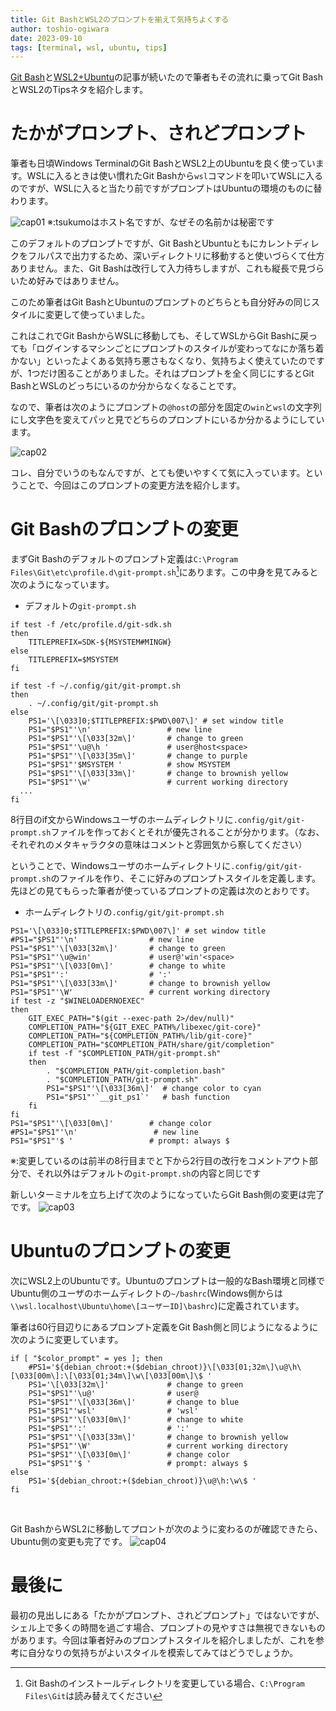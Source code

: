 ```yaml
---
title: Git BashとWSL2のプロンプトを揃えて気持ちよくする
author: toshio-ogiwara
date: 2023-09-10
tags: [terminal, wsl, ubuntu, tips]
---
```

[Git Bash](/blogs/2023/09/08/windows-terminal-with-git-bash/)と[WSL2+Ubuntu](/blogs/2023/09/09/docker_ubuntu_on_wsl2/)の記事が続いたので筆者もその流れに乗ってGit BashとWSL2のTipsネタを紹介します。

# たかがプロンプト、されどプロンプト
筆者も日頃Windows TerminalのGit BashとWSL2上のUbuntuを良く使っています。WSLに入るときは使い慣れたGit Bashから`wsl`コマンドを叩いてWSLに入るのですが、WSLに入ると当たり前ですがプロンプトはUbuntuの環境のものに替わります。

![cap01](/img/blogs/2023/0910_prompt-oldstyle.drawio.svg)
※:tsukumoはホスト名ですが、なぜその名前かは秘密です

このデフォルトのプロンプトですが、Git BashとUbuntuともにカレントディレクをフルパスで出力するため、深いディレクトリに移動すると使いづらくて仕方ありません。また、Git Bashは改行して入力待ちしますが、これも縦長で見づらいため好みではありません。

このため筆者はGit BashとUbuntuのプロンプトのどちらとも自分好みの同じスタイルに変更して使っていました。

これはこれでGit BashからWSLに移動しても、そしてWSLからGit Bashに戻っても「ログインするマシンごとにプロンプトのスタイルが変わってなにか落ち着かない」といったよくある気持ち悪さもなくなり、気持ちよく使えていたのですが、1つだけ困ることがありました。それはプロンプトを全く同じにするとGit BashとWSLのどっちにいるのか分からなくなることです。

なので、筆者は次のようにプロンプトの`@host`の部分を固定の`win`と`wsl`の文字列にし文字色を変えてパッと見でどちらのプロンプトにいるか分かるようにしています。

![cap02](/img/blogs/2023/0910_prompt-newstyle.drawio.svg)

コレ、自分でいうのもなんですが、とても使いやすくて気に入っています。ということで、今回はこのプロンプトの変更方法を紹介します。

# Git Bashのプロンプトの変更
まずGit Bashのデフォルトのプロンプト定義は`C:\Program Files\Git\etc\profile.d\git-prompt.sh`[^1]にあります。この中身を見てみると次のようになっています。
[^1]:Git Bashのインストールディレクトリを変更している場合、`C:\Program Files\Git`は読み替えてください

- デフォルトの`git-prompt.sh`
```shell
if test -f /etc/profile.d/git-sdk.sh
then
	TITLEPREFIX=SDK-${MSYSTEM#MINGW}
else
	TITLEPREFIX=$MSYSTEM
fi

if test -f ~/.config/git/git-prompt.sh
then
	. ~/.config/git/git-prompt.sh
else
	PS1='\[\033]0;$TITLEPREFIX:$PWD\007\]' # set window title
	PS1="$PS1"'\n'                 # new line
	PS1="$PS1"'\[\033[32m\]'       # change to green
	PS1="$PS1"'\u@\h '             # user@host<space>
	PS1="$PS1"'\[\033[35m\]'       # change to purple
	PS1="$PS1"'$MSYSTEM '          # show MSYSTEM
	PS1="$PS1"'\[\033[33m\]'       # change to brownish yellow
	PS1="$PS1"'\w'                 # current working directory
  ...
fi
```

8行目のif文からWindowsユーザのホームディレクトリに`.config/git/git-prompt.sh`ファイルを作っておくとそれが優先されることが分かります。（なお、それぞれのメタキャラクタの意味はコメントと雰囲気から察してください）

ということで、Windowsユーザのホームディレクトリに`.config/git/git-prompt.sh`のファイルを作り、そこに好みのプロンプトスタイルを定義します。先ほどの見てもらった筆者が使っているプロンプトの定義は次のとおりです。

- ホームディレクトリの`.config/git/git-prompt.sh`
```shell
PS1='\[\033]0;$TITLEPREFIX:$PWD\007\]' # set window title
#PS1="$PS1"'\n'                # new line
PS1="$PS1"'\[\033[32m\]'       # change to green
PS1="$PS1"'\u@win'             # user@'win'<space>
PS1="$PS1"'\[\033[0m\]'        # change to white
PS1="$PS1"':'                  # ':'
PS1="$PS1"'\[\033[33m\]'       # change to brownish yellow
PS1="$PS1"'\W'                 # current working directory
if test -z "$WINELOADERNOEXEC"
then
    GIT_EXEC_PATH="$(git --exec-path 2>/dev/null)"
    COMPLETION_PATH="${GIT_EXEC_PATH%/libexec/git-core}"
    COMPLETION_PATH="${COMPLETION_PATH%/lib/git-core}"
    COMPLETION_PATH="$COMPLETION_PATH/share/git/completion"
    if test -f "$COMPLETION_PATH/git-prompt.sh"
    then
        . "$COMPLETION_PATH/git-completion.bash"
        . "$COMPLETION_PATH/git-prompt.sh"
        PS1="$PS1"'\[\033[36m\]'  # change color to cyan
        PS1="$PS1"'`__git_ps1`'   # bash function
    fi
fi
PS1="$PS1"'\[\033[0m\]'        # change color
#PS1="$PS1"'\n'                 # new line
PS1="$PS1"'$ '                 # prompt: always $
```
※:変更しているのは前半の8行目までと下から2行目の改行をコメントアウト部分で、それ以外はデフォルトの`git-prompt.sh`の内容と同じです

新しいターミナルを立ち上げて次のようになっていたらGit Bash側の変更は完了です。
![cap03](/img/blogs/2023/0910_prompt-newgitbash.drawio.svg)


# Ubuntuのプロンプトの変更
次にWSL2上のUbuntuです。Ubuntuのプロンプトは一般的なBash環境と同様でUbuntu側のユーザのホームディレクトの`~/bashrc`(Windows側からは` \\wsl.localhost\Ubuntu\home\[ユーザーID]\bashrc`)に定義されています。

筆者は60行目辺りにあるプロンプト定義をGit Bash側と同じようになるように次のように変更しています。

```shell
if [ "$color_prompt" = yes ]; then
    #PS1='${debian_chroot:+($debian_chroot)}\[\033[01;32m\]\u@\h\[\033[00m\]:\[\033[01;34m\]\w\[\033[00m\]\$ '
    PS1='\[\033[32m\]'             # change to green
    PS1="$PS1"'\u@'                # user@
    PS1="$PS1"'\[\033[36m\]'       # change to blue
    PS1="$PS1"'wsl'                # 'wsl'
    PS1="$PS1"'\[\033[0m\]'        # change to white
    PS1="$PS1"':'                  # ':'
    PS1="$PS1"'\[\033[33m\]'       # change to brownish yellow
    PS1="$PS1"'\W'                 # current working directory
    PS1="$PS1"'\[\033[0m\]'        # change color
    PS1="$PS1"'$ '                 # prompt: always $
else
    PS1='${debian_chroot:+($debian_chroot)}\u@\h:\w\$ '
fi
```

<br/>

Git BashからWSL2に移動してプロントが次のように変わるのが確認できたら、Ubuntu側の変更も完了です。
![cap04](/img/blogs/2023/0910_prompt-newubuntu.drawio.svg)

# 最後に
最初の見出しにある「たかがプロンプト、されどプロンプト」ではないですが、シェル上で多くの時間を過ごす場合、プロンプトの見やすさは無視できないものがあります。今回は筆者好みのプロンプトスタイルを紹介しましたが、これを参考に自分なりの気持ちがよいスタイルを模索してみてはどうでしょうか。
